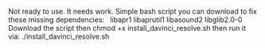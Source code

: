Not ready to use. It needs work. 
Simple bash script you can download to fix these missing dependencies: 
  libapr1 libaprutil1 libasound2 libglib2.0-0
Download the script then 
chmod +x install_davinci_resolve.sh
then run it via: 
./install_davinci_resolve.sh
